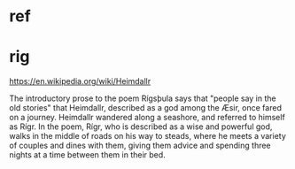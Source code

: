 # ref

# rig

https://en.wikipedia.org/wiki/Heimdallr

The introductory prose to the poem Rígsþula says that "people say in the old
stories" that Heimdallr, described as a god among the Æsir, once fared on a
journey. Heimdallr wandered along a seashore, and referred to himself as Rígr.
In the poem, Rígr, who is described as a wise and powerful god, walks in the
middle of roads on his way to steads, where he meets a variety of couples and
dines with them, giving them advice and spending three nights at a time between
them in their bed. 

